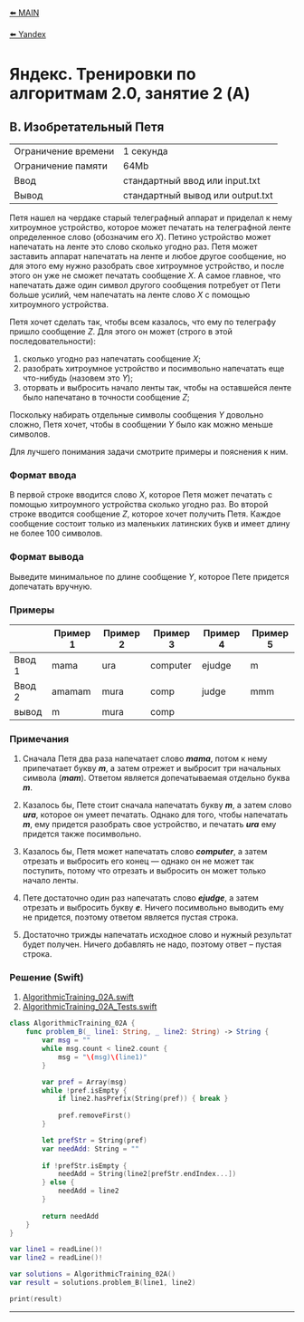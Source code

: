 [⬅️ MAIN][main]

[⬅️ Yandex][Yandex]  

# Яндекс. Тренировки по алгоритмам 2.0, занятие 2 (A)

## B. Изобретательный Петя

|||
| --- | --- |
| Ограничение времени |	1 секунда|
| Ограничение памяти |64Mb|
| Ввод |стандартный ввод или input.txt|
| Вывод |стандартный вывод или output.txt|

Петя нашел на чердаке старый телеграфный аппарат и приделал к нему хитроумное устройство, которое может печатать на телеграфной ленте определенное слово (обозначим его ${X}$). Петино устройство может напечатать на ленте это слово сколько угодно раз. Петя может заставить аппарат напечатать на ленте и любое другое сообщение, но для этого ему нужно разобрать свое хитроумное устройство, и после этого он уже не сможет печатать сообщение ${X}$. А самое главное, что напечатать даже один символ другого сообщения потребует от Пети больше усилий, чем напечатать на ленте слово ${X}$ с помощью хитроумного устройства.

Петя хочет сделать так, чтобы всем казалось, что ему по телеграфу пришло сообщение ${Z}$. Для этого он может (строго в этой последовательности):
1. сколько угодно раз напечатать сообщение ${X}$;
2. разобрать хитроумное устройство и посимвольно напечатать еще что-нибудь (назовем это ${Y}$);
3. оторвать и выбросить начало ленты так, чтобы на оставшейся ленте было напечатано в точности сообщение ${Z}$;

Поскольку набирать отдельные символы сообщения ${Y}$ довольно сложно, Петя хочет, чтобы в сообщении ${Y}$ было как можно меньше символов.

Для лучшего понимания задачи смотрите примеры и пояснения к ним.


### Формат ввода
В первой строке вводится слово ${X}$, которое Петя может печатать с помощью хитроумного устройства сколько угодно раз. Во второй строке вводится сообщение ${Z}$, которое хочет получить Петя. Каждое сообщение состоит только из маленьких латинских букв и имеет длину не более ${100}$ символов.


### Формат вывода
Выведите минимальное по длине сообщение ${Y}$, которое Пете придется допечатать вручную.


### Примеры

|       |Пример 1 |Пример 2 |Пример 3 |Пример 4 |Пример 5 |
|-------|---------|---------|---------|---------|---------|
|Ввод 1 |mama     |ura      |computer |ejudge   |m        |
|Ввод 2 |amamam   |mura     |comp     |judge    |mmm      |
|вывод  |m        |mura     |comp     |         |         |


### Примечания
1. Сначала Петя два раза напечатает слово ***mama***, потом к нему припечатает букву ***m***, а затем отрежет и выбросит три начальных символа (***mam***). Ответом является допечатываемая отдельно буква ***m***.

2. Казалось бы, Пете стоит сначала напечатать букву ***m***, а затем слово ***ura***, которое он умеет печатать. Однако для того, чтобы напечатать ***m***, ему придется разобрать свое устройство, и печатать ***ura*** ему придется также посимвольно.

3. Казалось бы, Петя может напечатать слово ***computer***, а затем отрезать и выбросить его конец — однако он не может так поступить, потому что отрезать и выбросить он может только начало ленты.

4. Пете достаточно один раз напечатать слово ***ejudge***, а затем отрезать и выбросить букву ***e***. Ничего посимвольно выводить ему не придется, поэтому ответом является пустая строка.

5. Достаточно трижды напечатать исходное слово и нужный результат будет получен. Ничего добавлять не надо, поэтому ответ – пустая строка.


### Решение (Swift)

1. [AlgorithmicTraining_02A.swift][AlgorithmicTraining_02A]
2. [AlgorithmicTraining_02A_Tests.swift][AlgorithmicTraining_02A_Tests]

```swift
class AlgorithmicTraining_02A {
    func problem_B(_ line1: String, _ line2: String) -> String {
        var msg = ""
        while msg.count < line2.count {
            msg = "\(msg)\(line1)"
        }

        var pref = Array(msg)
        while !pref.isEmpty {
            if line2.hasPrefix(String(pref)) { break }
            
            pref.removeFirst()
        }

        let prefStr = String(pref)
        var needAdd: String = ""
        
        if !prefStr.isEmpty {
            needAdd = String(line2[prefStr.endIndex...])
        } else {
            needAdd = line2
        }
        
        return needAdd
    }
}

var line1 = readLine()!
var line2 = readLine()!

var solutions = AlgorithmicTraining_02A()
var result = solutions.problem_B(line1, line2)

print(result)
```

---
[main]: ./../../../README.md
[Yandex]: ./../../README.md

[AlgorithmicTraining_02A]: ./../../YandexTasks.Swift/YandexTasks/Sources/YandexTasks/AlgorithmicTraining_02A.swift

[AlgorithmicTraining_02A_Tests]: ./../../YandexTasks.Swift/YandexTasks/Tests/YandexTasksTests/AlgorithmicTraining_02A_Tests.swift
